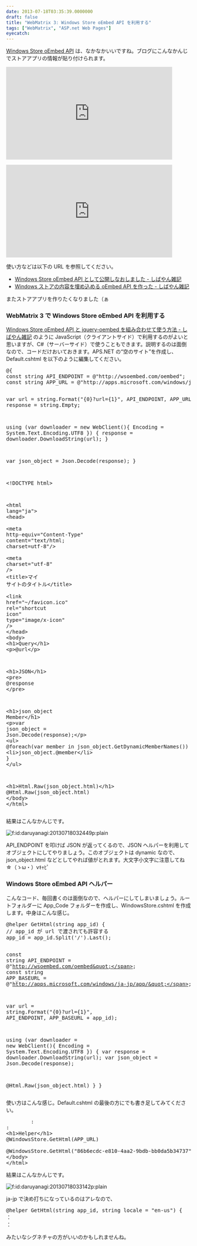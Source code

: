 ```yaml
---
date: 2013-07-18T03:35:39.0000000
draft: false
title: "WebMatrix 3: Windows Store oEmbed API を利用する"
tags: ["WebMatrix", "ASP.net Web Pages"]
eyecatch: 
---
```

<p><a href="http://wsoembed.com/">Windows Store oEmbed API</a> は、なかなかいいですね。ブログにこんなかんじでストアアプリの情報が貼り付けられます。</p><p><iframe width="453" height="252" src="http://wsoembed.com/embed?id=24b07f02-446a-4861-b265-1d2fe4dd5383" frameborder="0"></iframe></p><p><iframe width="453" height="252" src="http://wsoembed.com/embed?id=86b6ecdc-e810-4aa2-9bdb-bb0da5b34737" frameborder="0"></iframe></p><p>使い方などは以下の URL を参照してください。</p>

<ul>
<li><a href="http://shiba-yan.hatenablog.jp/entry/20130717/1373987475">Windows Store oEmbed API &#x3068;&#x3057;&#x3066;&#x516C;&#x958B;&#x3057;&#x306A;&#x304A;&#x3057;&#x307E;&#x3057;&#x305F; - &#x3057;&#x3070;&#x3084;&#x3093;&#x96D1;&#x8A18;</a></li>
<li><a href="http://shiba-yan.hatenablog.jp/entry/20130716/1373916091">Windows &#x30B9;&#x30C8;&#x30A2;&#x306E;&#x5185;&#x5BB9;&#x3092;&#x57CB;&#x3081;&#x8FBC;&#x3081;&#x308B; oEmbed API &#x3092;&#x4F5C;&#x3063;&#x305F; - &#x3057;&#x3070;&#x3084;&#x3093;&#x96D1;&#x8A18;</a></li>
</ul><p>またストアアプリを作りたくなりました（ぁ</p>

<div class="section">
<h3>WebMatrix 3 で Windows Store oEmbed API を利用する</h3>
<p><a href="http://shiba-yan.hatenablog.jp/entry/20130718/1374073617">Windows Store oEmbed API &#x3068; jquery-oembed &#x3092;&#x7D44;&#x307F;&#x5408;&#x308F;&#x305B;&#x3066;&#x4F7F;&#x3046;&#x65B9;&#x6CD5; - &#x3057;&#x3070;&#x3084;&#x3093;&#x96D1;&#x8A18;</a> のように JavaScript（クライアントサイド）で利用するのがよいと思いますが、C#（サーバーサイド）で使うこともできます。説明するのは面倒なので、コードだけおいておきます。APS.NET の“空のサイト”を作成し、Default.cshtml を以下のように編集してください。</p>
<pre class="code lang-html" data-lang="html" data-unlink>@{
const string API_ENDPOINT = @&quot;http://wsoembed.com/oembed&quot;;
const string APP_URL = @&quot;http://apps.microsoft.com/windows/ja-jp/app/86b6ecdc-e810-4aa2-9bdb-bb0da5b34737&quot;;

var url = string.Format(&quot;{0}?url={1}&quot;, API_ENDPOINT, APP_URL);
var response = string.Empty;

using (var downloader = new WebClient(){ Encoding = System.Text.Encoding.UTF8 })
{
response = downloader.DownloadString(url);
}

var json_object = Json.Decode(response);
}

<span class="synComment">&lt;!DOCTYPE html&gt;</span>

<span class="synIdentifier">&lt;</span><span class="synStatement">html</span><span class="synIdentifier"> </span><span class="synType">lang</span><span class="synIdentifier">=</span><span class="synConstant">&quot;ja&quot;</span><span class="synIdentifier">&gt;</span>
<span class="synIdentifier">&lt;</span><span class="synStatement">head</span><span class="synIdentifier">&gt;</span>
<span class="synPreProc">        </span><span class="synIdentifier">&lt;</span><span class="synStatement">meta</span><span class="synIdentifier"> </span><span class="synType">http-equiv</span><span class="synIdentifier">=</span><span class="synConstant">&quot;Content-Type&quot;</span><span class="synIdentifier"> </span><span class="synType">content</span><span class="synIdentifier">=</span><span class="synConstant">&quot;text/html; charset=utf-8&quot;</span><span class="synIdentifier">/&gt;</span>
<span class="synPreProc">        </span><span class="synIdentifier">&lt;</span><span class="synStatement">meta</span><span class="synIdentifier"> </span><span class="synType">charset</span><span class="synIdentifier">=</span><span class="synConstant">&quot;utf-8&quot;</span><span class="synIdentifier"> /&gt;</span>
<span class="synPreProc">        </span><span class="synIdentifier">&lt;</span><span class="synStatement">title</span><span class="synIdentifier">&gt;</span>マイ サイトのタイトル<span class="synIdentifier">&lt;/</span><span class="synStatement">title</span><span class="synIdentifier">&gt;</span>
<span class="synPreProc">        </span><span class="synIdentifier">&lt;</span><span class="synStatement">link</span><span class="synIdentifier"> </span><span class="synType">href</span><span class="synIdentifier">=</span><span class="synConstant">&quot;~/favicon.ico&quot;</span><span class="synIdentifier"> </span><span class="synType">rel</span><span class="synIdentifier">=</span><span class="synConstant">&quot;shortcut icon&quot;</span><span class="synIdentifier"> </span><span class="synType">type</span><span class="synIdentifier">=</span><span class="synConstant">&quot;image/x-icon&quot;</span><span class="synIdentifier"> /&gt;</span>
<span class="synPreProc">    </span><span class="synIdentifier">&lt;/</span><span class="synStatement">head</span><span class="synIdentifier">&gt;</span>
<span class="synIdentifier">&lt;</span><span class="synStatement">body</span><span class="synIdentifier">&gt;</span>
<span class="synIdentifier">&lt;</span><span class="synStatement">h1</span><span class="synIdentifier">&gt;</span>Query<span class="synIdentifier">&lt;/</span><span class="synStatement">h1</span><span class="synIdentifier">&gt;</span>
<span class="synIdentifier">&lt;</span><span class="synStatement">p</span><span class="synIdentifier">&gt;</span>@url<span class="synIdentifier">&lt;/</span><span class="synStatement">p</span><span class="synIdentifier">&gt;</span>

<span class="synIdentifier">&lt;</span><span class="synStatement">h1</span><span class="synIdentifier">&gt;</span>JSON<span class="synIdentifier">&lt;/</span><span class="synStatement">h1</span><span class="synIdentifier">&gt;</span>
<span class="synIdentifier">&lt;</span><span class="synStatement">pre</span><span class="synIdentifier">&gt;</span>
@response
<span class="synIdentifier">&lt;/</span><span class="synStatement">pre</span><span class="synIdentifier">&gt;</span>

<span class="synIdentifier">&lt;</span><span class="synStatement">h1</span><span class="synIdentifier">&gt;</span>json_object Member<span class="synIdentifier">&lt;/</span><span class="synStatement">h1</span><span class="synIdentifier">&gt;</span>
<span class="synIdentifier">&lt;</span><span class="synStatement">p</span><span class="synIdentifier">&gt;</span>var json_object = Json.Decode(response);<span class="synIdentifier">&lt;/</span><span class="synStatement">p</span><span class="synIdentifier">&gt;</span>
<span class="synIdentifier">&lt;</span><span class="synStatement">ul</span><span class="synIdentifier">&gt;</span>
@foreach(var member in json_object.GetDynamicMemberNames())
{
<span class="synIdentifier">&lt;</span><span class="synStatement">li</span><span class="synIdentifier">&gt;</span>json_object.@member<span class="synIdentifier">&lt;/</span><span class="synStatement">li</span><span class="synIdentifier">&gt;</span>
}
<span class="synIdentifier">&lt;/</span><span class="synStatement">ul</span><span class="synIdentifier">&gt;</span>

<span class="synIdentifier">&lt;</span><span class="synStatement">h1</span><span class="synIdentifier">&gt;</span>Html.Raw(json_object.html)<span class="synIdentifier">&lt;/</span><span class="synStatement">h1</span><span class="synIdentifier">&gt;</span>
@Html.Raw(json_object.html)
<span class="synIdentifier">&lt;/</span><span class="synStatement">body</span><span class="synIdentifier">&gt;</span>
<span class="synIdentifier">&lt;/</span><span class="synStatement">html</span><span class="synIdentifier">&gt;</span>
</pre><p>結果はこんなかんじです。</p><p><span itemscope itemtype="http://schema.org/Photograph"><img src="20130718032449.png" alt="f:id:daruyanagi:20130718032449p:plain" title="f:id:daruyanagi:20130718032449p:plain" class="hatena-fotolife" itemprop="image"></span></p><p>API_ENDPOINT を叩けば JSON が返ってくるので、JSON ヘルパーを利用してオブジェクトにしてやりましょう。このオブジェクトは dynamic なので、json_object.html などとしてやれば値がとれます。大文字小文字に注意してね ☆（ゝω・）vｷｬﾋﾟ</p>

</div>
<div class="section">
<h3>Windows Store oEmbed API ヘルパー</h3>
<p>こんなコード、毎回書くのは面倒なので、ヘルパーにしてしまいましょう。ルートフォルダーに App_Code フォルダーを作成し、WindowsStore.cshtml を作成します。中身はこんな感じ。</p>
<pre class="code lang-cs" data-lang="cs" data-unlink>@helper GetHtml(<span class="synType">string</span> app_id) {
<span class="synComment">// app_id が url で渡されても許容する</span>
app_id = app_id.Split(<span class="synConstant">'/'</span>).Last();

<span class="synType">const</span> <span class="synType">string</span> API_ENDPOINT = <span class="synSpecial">@</span><span class="synConstant">&quot;http://wsoembed.com/oembed&quot;</span>;
<span class="synType">const</span> <span class="synType">string</span> APP_BASEURL = <span class="synSpecial">@</span><span class="synConstant">&quot;http://apps.microsoft.com/windows/ja-jp/app/&quot;</span>;

var url = <span class="synType">string</span>.Format(<span class="synConstant">&quot;{0}?url={1}&quot;</span>, API_ENDPOINT, APP_BASEURL + app_id);

<span class="synStatement">using</span> (var downloader = <span class="synStatement">new</span> WebClient(){ Encoding = System.Text.Encoding.UTF8 })
{
var response = downloader.DownloadString(url);
var json_object = Json.Decode(response);

@Html.Raw(json_object.html)
}
}
</pre><p>使い方はこんな感じ。Default.cshtml の最後の方にでも書き足してみてください。</p>
<pre class="code lang-html" data-lang="html" data-unlink>        :
:
<span class="synIdentifier">&lt;</span><span class="synStatement">h1</span><span class="synIdentifier">&gt;</span>Helper<span class="synIdentifier">&lt;/</span><span class="synStatement">h1</span><span class="synIdentifier">&gt;</span>
@WindowsStore.GetHtml(APP_URL)

@WindowsStore.GetHtml(&quot;86b6ecdc-e810-4aa2-9bdb-bb0da5b34737&quot;)
<span class="synIdentifier">&lt;/</span><span class="synStatement">body</span><span class="synIdentifier">&gt;</span>
<span class="synIdentifier">&lt;/</span><span class="synStatement">html</span><span class="synIdentifier">&gt;</span>
</pre><p>結果はこんなかんじです。</p><p><span itemscope itemtype="http://schema.org/Photograph"><img src="20130718033142.png" alt="f:id:daruyanagi:20130718033142p:plain" title="f:id:daruyanagi:20130718033142p:plain" class="hatena-fotolife" itemprop="image"></span></p><p>ja-jp で決め打ちになっているのはアレなので、</p>
<pre class="code lang-cs" data-lang="cs" data-unlink>@helper GetHtml(<span class="synType">string</span> app_id, <span class="synType">string</span> locale = <span class="synConstant">&quot;en-us&quot;</span>) {
：
：
</pre><p>みたいなシグネチャの方がいいのかもしれませんね。</p>

</div>